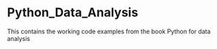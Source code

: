 # Python_Data_Analysis
This contains the working code examples from the book Python for data analysis
